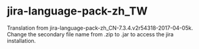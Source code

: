 # jira-language-pack-zh_TW
Translation from jira-language-pack-zh_CN-7.3.4.v2r54318-2017-04-05k.
Change the secondary file name from .zip to .jar to access the jira installation.
